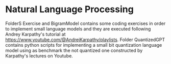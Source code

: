 # Natural Language Processing

FolderS Exercise and BigramModel contains some coding exercises in order to implement small language models and they are executed following Andrey Karpathy's tutorial at https://www.youtube.com/@AndrejKarpathy/playlists. 
Folder QuantizedGPT contains python scripts for implementing a small bit quantization language model using as benchmark the not quantized one constructed by Karpathy's lectures on Youtube.
